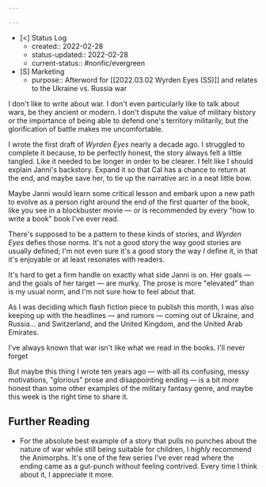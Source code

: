 ```yaml
---

---
```


- [<] Status Log
	- created:: 2022-02-28
	- status-updated:: 2022-02-28
	- current-status:: #nonfic/evergreen 
- [S] Marketing
	- purpose:: Afterword for [[2022.03.02 Wyrden Eyes (SS)]] and relates to the Ukraine vs. Russia war

I don't like to write about war. I don't even particularly like to talk about wars, be they ancient or modern. I don't dispute the value of military history or the importance of being able to defend one's territory militarily, but the glorification of battle makes me uncomfortable. 

I wrote the first draft of _Wyrden Eyes_ nearly a decade ago. I struggled to complete it because, to be perfectly honest, the story always felt a little tangled. Like it needed to be longer in order to be clearer. I felt like I should explain Janni's backstory. Expand it so that Cal has a chance to return at the end, and maybe save her, to tie up the narrative arc in a neat little bow. 

Maybe Janni would learn some critical lesson and embark upon a new path to evolve as a person right around the end of the first quarter of the book, like you see in a blockbuster movie — or is recommended by every "how to write a book" book I've ever read. 

There's supposed to be a pattern to these kinds of stories, and _Wyrden Eyes_ defies those norms. It's not a good story the way good stories are usually defined; I'm not even sure it's a good story the way _I_ define it, in that it's enjoyable or at least resonates with readers. 

It's hard to get a firm handle on exactly what side Janni is on. Her goals — and the goals of her target — are murky. The prose is more "elevated" than is my usual norm, and I'm not sure how to feel about that. 

As I was deciding which flash fiction piece to publish this month, I was also keeping  up with the headlines — and rumors — coming out of Ukraine, and Russia... and Switzerland, and the United Kingdom, and the United Arab Emirates. 

I've always known that war isn't like what we read in the books. I'll never forget 

But maybe this thing I wrote ten years ago — with all its confusing, messy motivations, "glorious" prose and disappointing ending — is a bit more honest than some other examples of the military fantasy genre, and maybe this week is the right time to share it.  


## Further Reading

- For the absolute best example of a story that pulls no punches about the nature of war while still being suitable for children, I _highly_ recommend the Animorphs. It's one of the few series I've ever read where the ending came as a gut-punch without feeling contrived. Every time I think about it, I appreciate it more. 